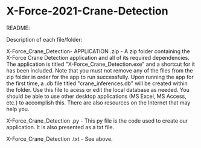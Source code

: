 # X-Force-2021-Crane-Detection
README:

Description of each file/folder:

X-Force_Crane_Detection- APPLICATION .zip - A zip folder containing the X-Force Crane Detection application and all of its required dependencies. The application is titled "X-Force_Crane_Detection.exe" and a shortcut for it has been included. Note that you must not remove any of the files from the zip folder in order for the app to run successfully. Upon running the app for the first time, a .db file titled "crane_inferences.db" will be created within the folder. Use this file to acess or edit the local database as needed. You should be able to use other desktop applications (MS Excel, MS Access, etc.) to accomplish this. There are also resources on the Internet that may help you. 

X-Force_Crane_Detection .py - This py file is the code used to create our application. It is also presented as a txt file. 

X-Force_Crane_Detection .txt - See above.

